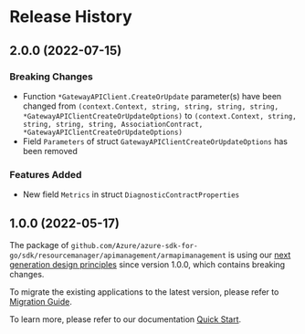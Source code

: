 # Release History

## 2.0.0 (2022-07-15)
### Breaking Changes

- Function `*GatewayAPIClient.CreateOrUpdate` parameter(s) have been changed from `(context.Context, string, string, string, string, *GatewayAPIClientCreateOrUpdateOptions)` to `(context.Context, string, string, string, string, AssociationContract, *GatewayAPIClientCreateOrUpdateOptions)`
- Field `Parameters` of struct `GatewayAPIClientCreateOrUpdateOptions` has been removed

### Features Added

- New field `Metrics` in struct `DiagnosticContractProperties`


## 1.0.0 (2022-05-17)

The package of `github.com/Azure/azure-sdk-for-go/sdk/resourcemanager/apimanagement/armapimanagement` is using our [next generation design principles](https://azure.github.io/azure-sdk/general_introduction.html) since version 1.0.0, which contains breaking changes.

To migrate the existing applications to the latest version, please refer to [Migration Guide](https://aka.ms/azsdk/go/mgmt/migration).

To learn more, please refer to our documentation [Quick Start](https://aka.ms/azsdk/go/mgmt).